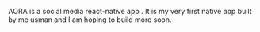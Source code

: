 AORA is a social media react-native app . It is my very first native app built by me usman and I am hoping to build more soon.